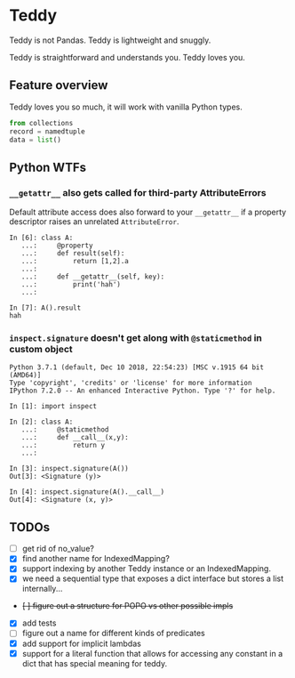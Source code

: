 # Teddy

Teddy is not Pandas. Teddy is lightweight and snuggly.

Teddy is straightforward and understands you. Teddy loves you.

## Feature overview

Teddy loves you so much, it will work with vanilla Python types.

```python
from collections
record = namedtuple
data = list()
```

## Python WTFs

### `__getattr__` also gets called for third-party AttributeErrors

Default attribute access does also forward to your `__getattr__` if a property descriptor raises
an unrelated `AttributeError`.

```
In [6]: class A:
   ...:     @property
   ...:     def result(self):
   ...:         return [1,2].a
   ...:
   ...:     def __getattr__(self, key):
   ...:         print('hah')
   ...:

In [7]: A().result
hah
```

### `inspect.signature` doesn't get along with `@staticmethod` in custom object

```
Python 3.7.1 (default, Dec 10 2018, 22:54:23) [MSC v.1915 64 bit (AMD64)]
Type 'copyright', 'credits' or 'license' for more information
IPython 7.2.0 -- An enhanced Interactive Python. Type '?' for help.

In [1]: import inspect

In [2]: class A:
   ...:     @staticmethod
   ...:     def __call__(x,y):
   ...:         return y
   ...:

In [3]: inspect.signature(A())
Out[3]: <Signature (y)>

In [4]: inspect.signature(A().__call__)
Out[4]: <Signature (x, y)>
```

## TODOs

* [ ] get rid of no_value?
* [x] find another name for IndexedMapping?
* [x] support indexing by another Teddy instance or an IndexedMapping.
* [x] we need a sequential type that exposes a dict interface but stores a list internally...
* ~~[ ] figure out a structure for POPO vs other possible impls~~
* [x] add tests
* [ ] figure out a name for different kinds of predicates
* [x] add support for implicit lambdas
* [x] support for a literal function that allows for accessing any constant in a dict that has special meaning for teddy.

